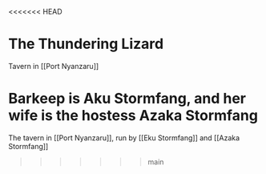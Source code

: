 <<<<<<< HEAD
# The Thundering Lizard
Tavern in [[Port Nyanzaru]]

Barkeep is Aku Stormfang, and her wife is the hostess Azaka Stormfang
=======
The tavern in [[Port Nyanzaru]], run by [[Eku Stormfang]] and [[Azaka Stormfang]]
>>>>>>> main
